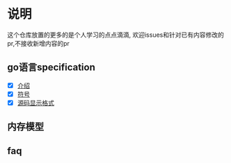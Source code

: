 # 说明

这个仓库放置的更多的是个人学习的点点滴滴,
欢迎issues和针对已有内容修改的pr,不接收新增内容的pr

## go语言specification

- [x] [介绍](/spec/introduction.md)
- [x] [符号](/spec/notation.md)
- [x] [源码显示格式](/spec/source-code.md)

## 内存模型

## faq
